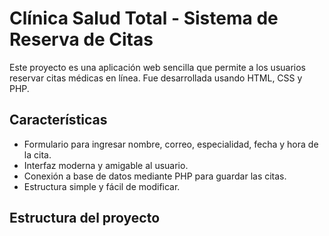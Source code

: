 # Clínica Salud Total - Sistema de Reserva de Citas

Este proyecto es una aplicación web sencilla que permite a los usuarios reservar citas médicas en línea. Fue desarrollada usando HTML, CSS y PHP.

## Características

- Formulario para ingresar nombre, correo, especialidad, fecha y hora de la cita.
- Interfaz moderna y amigable al usuario.
- Conexión a base de datos mediante PHP para guardar las citas.
- Estructura simple y fácil de modificar.

## Estructura del proyecto

